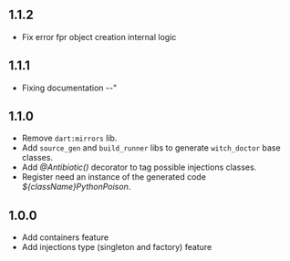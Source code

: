 ## 1.1.2

- Fix error fpr object creation internal logic

## 1.1.1

- Fixing documentation --"

## 1.1.0

- Remove `dart:mirrors` lib.
- Add `source_gen` and `build_runner` libs to generate `witch_doctor` base classes.
- Add _@Antibiotic()_ decorator to tag possible injections classes.
- Register need an instance of the generated code _${className}PythonPoison_.

## 1.0.0

- Add containers feature
- Add injections type (singleton and factory) feature
